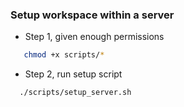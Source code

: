 

### Setup workspace within a server

 - Step 1, given enough permissions
```bash
   chmod +x scripts/*
```
 - Step 2, run setup script 
 ```bash
   ./scripts/setup_server.sh
 ```
 